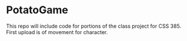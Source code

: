 # PotatoGame
This repo will include code for portions of the class project for CSS 385.
First upload is of movement for character.

